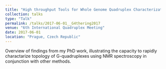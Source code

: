 ```yaml
---
title: "High throughput Tools for Whole Genome Quadruplex Characterization"
collection: talks
type: "Talk"
permalink: /talks/2017-06-01__G4thering2017
venue: "6th International Quadruplex Meeting"
date: 2017-06-01
location: "Prague, Czech Republic"
---
```



Overview of findings from my PhD work, illustrating the capacity to rapidly charactarize topology of G-quadruplexes using NMR spectroscopy in conjunction with other methods.
